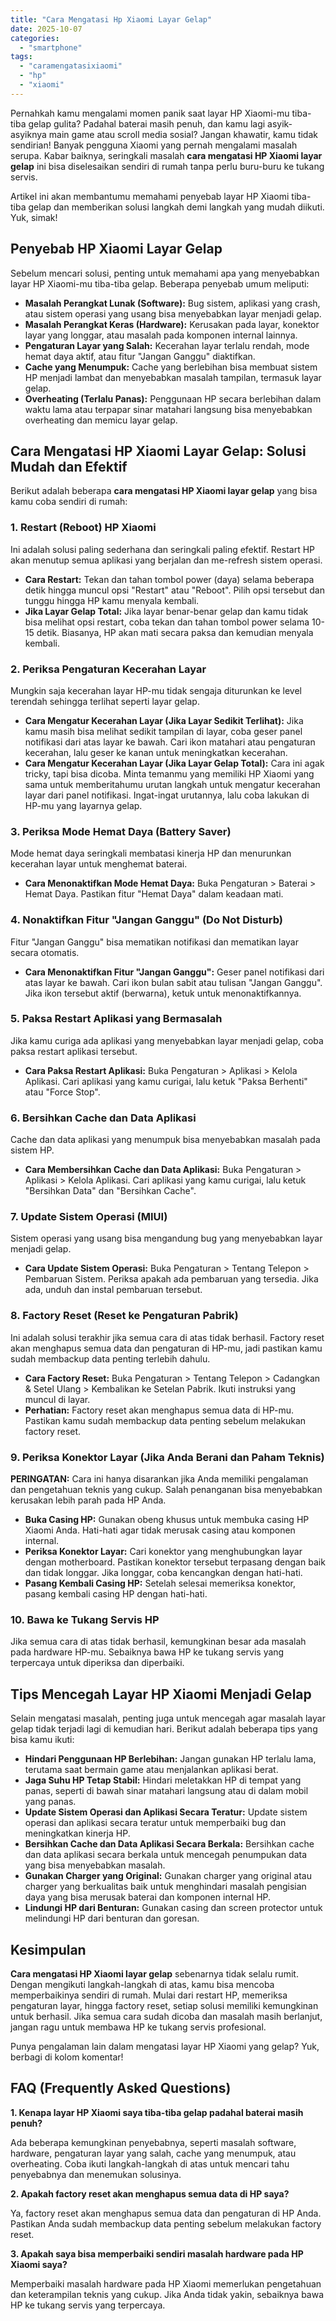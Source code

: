 ```yaml
---
title: "Cara Mengatasi Hp Xiaomi Layar Gelap"
date: 2025-10-07
categories: 
  - "smartphone"
tags: 
  - "caramengatasixiaomi"
  - "hp"
  - "xiaomi"
---
```


Pernahkah kamu mengalami momen panik saat layar HP Xiaomi-mu tiba-tiba gelap gulita? Padahal baterai masih penuh, dan kamu lagi asyik-asyiknya main game atau scroll media sosial? Jangan khawatir, kamu tidak sendirian! Banyak pengguna Xiaomi yang pernah mengalami masalah serupa. Kabar baiknya, seringkali masalah **cara mengatasi HP Xiaomi layar gelap** ini bisa diselesaikan sendiri di rumah tanpa perlu buru-buru ke tukang servis.

Artikel ini akan membantumu memahami penyebab layar HP Xiaomi tiba-tiba gelap dan memberikan solusi langkah demi langkah yang mudah diikuti. Yuk, simak!

## Penyebab HP Xiaomi Layar Gelap

Sebelum mencari solusi, penting untuk memahami apa yang menyebabkan layar HP Xiaomi-mu tiba-tiba gelap. Beberapa penyebab umum meliputi:

- **Masalah Perangkat Lunak (Software):** Bug sistem, aplikasi yang crash, atau sistem operasi yang usang bisa menyebabkan layar menjadi gelap.
- **Masalah Perangkat Keras (Hardware):** Kerusakan pada layar, konektor layar yang longgar, atau masalah pada komponen internal lainnya.
- **Pengaturan Layar yang Salah:** Kecerahan layar terlalu rendah, mode hemat daya aktif, atau fitur "Jangan Ganggu" diaktifkan.
- **Cache yang Menumpuk:** Cache yang berlebihan bisa membuat sistem HP menjadi lambat dan menyebabkan masalah tampilan, termasuk layar gelap.
- **Overheating (Terlalu Panas):** Penggunaan HP secara berlebihan dalam waktu lama atau terpapar sinar matahari langsung bisa menyebabkan overheating dan memicu layar gelap.

## Cara Mengatasi HP Xiaomi Layar Gelap: Solusi Mudah dan Efektif

Berikut adalah beberapa **cara mengatasi HP Xiaomi layar gelap** yang bisa kamu coba sendiri di rumah:

### 1\. Restart (Reboot) HP Xiaomi

Ini adalah solusi paling sederhana dan seringkali paling efektif. Restart HP akan menutup semua aplikasi yang berjalan dan me-refresh sistem operasi.

- **Cara Restart:** Tekan dan tahan tombol power (daya) selama beberapa detik hingga muncul opsi "Restart" atau "Reboot". Pilih opsi tersebut dan tunggu hingga HP kamu menyala kembali.
- **Jika Layar Gelap Total:** Jika layar benar-benar gelap dan kamu tidak bisa melihat opsi restart, coba tekan dan tahan tombol power selama 10-15 detik. Biasanya, HP akan mati secara paksa dan kemudian menyala kembali.

### 2\. Periksa Pengaturan Kecerahan Layar

Mungkin saja kecerahan layar HP-mu tidak sengaja diturunkan ke level terendah sehingga terlihat seperti layar gelap.

- **Cara Mengatur Kecerahan Layar (Jika Layar Sedikit Terlihat):** Jika kamu masih bisa melihat sedikit tampilan di layar, coba geser panel notifikasi dari atas layar ke bawah. Cari ikon matahari atau pengaturan kecerahan, lalu geser ke kanan untuk meningkatkan kecerahan.
- **Cara Mengatur Kecerahan Layar (Jika Layar Gelap Total):** Cara ini agak tricky, tapi bisa dicoba. Minta temanmu yang memiliki HP Xiaomi yang sama untuk memberitahumu urutan langkah untuk mengatur kecerahan layar dari panel notifikasi. Ingat-ingat urutannya, lalu coba lakukan di HP-mu yang layarnya gelap.

### 3\. Periksa Mode Hemat Daya (Battery Saver)

Mode hemat daya seringkali membatasi kinerja HP dan menurunkan kecerahan layar untuk menghemat baterai.

- **Cara Menonaktifkan Mode Hemat Daya:** Buka Pengaturan > Baterai > Hemat Daya. Pastikan fitur "Hemat Daya" dalam keadaan mati.

### 4\. Nonaktifkan Fitur "Jangan Ganggu" (Do Not Disturb)

Fitur "Jangan Ganggu" bisa mematikan notifikasi dan mematikan layar secara otomatis.

- **Cara Menonaktifkan Fitur "Jangan Ganggu":** Geser panel notifikasi dari atas layar ke bawah. Cari ikon bulan sabit atau tulisan "Jangan Ganggu". Jika ikon tersebut aktif (berwarna), ketuk untuk menonaktifkannya.

### 5\. Paksa Restart Aplikasi yang Bermasalah

Jika kamu curiga ada aplikasi yang menyebabkan layar menjadi gelap, coba paksa restart aplikasi tersebut.

- **Cara Paksa Restart Aplikasi:** Buka Pengaturan > Aplikasi > Kelola Aplikasi. Cari aplikasi yang kamu curigai, lalu ketuk "Paksa Berhenti" atau "Force Stop".

### 6\. Bersihkan Cache dan Data Aplikasi

Cache dan data aplikasi yang menumpuk bisa menyebabkan masalah pada sistem HP.

- **Cara Membersihkan Cache dan Data Aplikasi:** Buka Pengaturan > Aplikasi > Kelola Aplikasi. Cari aplikasi yang kamu curigai, lalu ketuk "Bersihkan Data" dan "Bersihkan Cache".

### 7\. Update Sistem Operasi (MIUI)

Sistem operasi yang usang bisa mengandung bug yang menyebabkan layar menjadi gelap.

- **Cara Update Sistem Operasi:** Buka Pengaturan > Tentang Telepon > Pembaruan Sistem. Periksa apakah ada pembaruan yang tersedia. Jika ada, unduh dan instal pembaruan tersebut.

### 8\. Factory Reset (Reset ke Pengaturan Pabrik)

Ini adalah solusi terakhir jika semua cara di atas tidak berhasil. Factory reset akan menghapus semua data dan pengaturan di HP-mu, jadi pastikan kamu sudah membackup data penting terlebih dahulu.

- **Cara Factory Reset:** Buka Pengaturan > Tentang Telepon > Cadangkan & Setel Ulang > Kembalikan ke Setelan Pabrik. Ikuti instruksi yang muncul di layar.
- **Perhatian:** Factory reset akan menghapus semua data di HP-mu. Pastikan kamu sudah membackup data penting sebelum melakukan factory reset.

### 9\. Periksa Konektor Layar (Jika Anda Berani dan Paham Teknis)

**PERINGATAN:** Cara ini hanya disarankan jika Anda memiliki pengalaman dan pengetahuan teknis yang cukup. Salah penanganan bisa menyebabkan kerusakan lebih parah pada HP Anda.

- **Buka Casing HP:** Gunakan obeng khusus untuk membuka casing HP Xiaomi Anda. Hati-hati agar tidak merusak casing atau komponen internal.
- **Periksa Konektor Layar:** Cari konektor yang menghubungkan layar dengan motherboard. Pastikan konektor tersebut terpasang dengan baik dan tidak longgar. Jika longgar, coba kencangkan dengan hati-hati.
- **Pasang Kembali Casing HP:** Setelah selesai memeriksa konektor, pasang kembali casing HP dengan hati-hati.

### 10\. Bawa ke Tukang Servis HP

Jika semua cara di atas tidak berhasil, kemungkinan besar ada masalah pada hardware HP-mu. Sebaiknya bawa HP ke tukang servis yang terpercaya untuk diperiksa dan diperbaiki.

## Tips Mencegah Layar HP Xiaomi Menjadi Gelap

Selain mengatasi masalah, penting juga untuk mencegah agar masalah layar gelap tidak terjadi lagi di kemudian hari. Berikut adalah beberapa tips yang bisa kamu ikuti:

- **Hindari Penggunaan HP Berlebihan:** Jangan gunakan HP terlalu lama, terutama saat bermain game atau menjalankan aplikasi berat.
- **Jaga Suhu HP Tetap Stabil:** Hindari meletakkan HP di tempat yang panas, seperti di bawah sinar matahari langsung atau di dalam mobil yang panas.
- **Update Sistem Operasi dan Aplikasi Secara Teratur:** Update sistem operasi dan aplikasi secara teratur untuk memperbaiki bug dan meningkatkan kinerja HP.
- **Bersihkan Cache dan Data Aplikasi Secara Berkala:** Bersihkan cache dan data aplikasi secara berkala untuk mencegah penumpukan data yang bisa menyebabkan masalah.
- **Gunakan Charger yang Original:** Gunakan charger yang original atau charger yang berkualitas baik untuk menghindari masalah pengisian daya yang bisa merusak baterai dan komponen internal HP.
- **Lindungi HP dari Benturan:** Gunakan casing dan screen protector untuk melindungi HP dari benturan dan goresan.

## Kesimpulan

**Cara mengatasi HP Xiaomi layar gelap** sebenarnya tidak selalu rumit. Dengan mengikuti langkah-langkah di atas, kamu bisa mencoba memperbaikinya sendiri di rumah. Mulai dari restart HP, memeriksa pengaturan layar, hingga factory reset, setiap solusi memiliki kemungkinan untuk berhasil. Jika semua cara sudah dicoba dan masalah masih berlanjut, jangan ragu untuk membawa HP ke tukang servis profesional.

Punya pengalaman lain dalam mengatasi layar HP Xiaomi yang gelap? Yuk, berbagi di kolom komentar!

## FAQ (Frequently Asked Questions)

**1\. Kenapa layar HP Xiaomi saya tiba-tiba gelap padahal baterai masih penuh?**

Ada beberapa kemungkinan penyebabnya, seperti masalah software, hardware, pengaturan layar yang salah, cache yang menumpuk, atau overheating. Coba ikuti langkah-langkah di atas untuk mencari tahu penyebabnya dan menemukan solusinya.

**2\. Apakah factory reset akan menghapus semua data di HP saya?**

Ya, factory reset akan menghapus semua data dan pengaturan di HP Anda. Pastikan Anda sudah membackup data penting sebelum melakukan factory reset.

**3\. Apakah saya bisa memperbaiki sendiri masalah hardware pada HP Xiaomi saya?**

Memperbaiki masalah hardware pada HP Xiaomi memerlukan pengetahuan dan keterampilan teknis yang cukup. Jika Anda tidak yakin, sebaiknya bawa HP ke tukang servis yang terpercaya.
